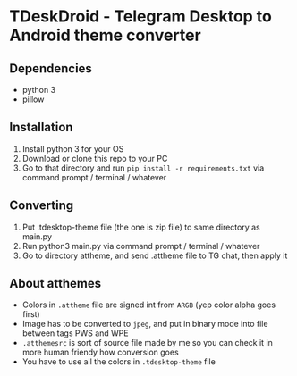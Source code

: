 # TDeskDroid - Telegram Desktop to Android theme converter

## Dependencies
- python 3
- pillow

## Installation
1. Install python 3 for your OS
2. Download or clone this repo to your PC
3. Go to that directory and run `pip install -r requirements.txt` via command prompt / terminal / whatever

## Converting
1. Put .tdesktop-theme file (the one is zip file) to same directory as main.py
2. Run python3 main.py via command prompt / terminal / whatever
3. Go to directory attheme, and send .attheme file to TG chat, then apply it

## About atthemes
- Colors in `.attheme` file are signed int from `ARGB` (yep color alpha goes first)
- Image has to be converted to `jpeg`, and put in binary mode into file between tags PWS and WPE
- `.atthemesrc` is sort of source file made by me so you can check it in more human friendy how conversion goes
- You have to use all the colors in `.tdesktop-theme` file
